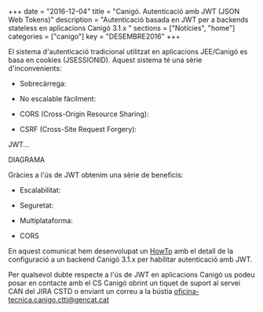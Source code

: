 +++
date        = "2016-12-04"
title       = "Canigó. Autenticació amb JWT (JSON Web Tokens)"
description = "Autenticació basada en JWT per a backends stateless en aplicacions Canigó 3.1.x "
sections    = ["Notícies", "home"]
categories  = ["canigo"]
key         = "DESEMBRE2016"
+++

El sistema d'autenticació tradicional utilitzat en aplicacions JEE/Canigó es basa en cookies (JSESSIONID). Aquest sistema té una sèrie d'inconvenients:

* Sobrecàrrega:

* No escalable fàcilment:

* CORS (Cross-Origin Resource Sharing): 

* CSRF (Cross-Site Request Forgery): 

JWT...

DIAGRAMA

Gràcies a l'ús de JWT obtenim una sèrie de beneficis:

* Escalabilitat:

* Seguretat:

* Multiplataforma:

* CORS

En aquest comunicat hem desenvolupat un [HowTo](howtos/2016-11-Howto-Canigo-JWT/) amb el detall de la configuració a un backend Canigó 3.1.x per habilitar autenticació amb JWT.

Per qualsevol dubte respecte a l'ús de JWT en aplicacions Canigó us podeu posar en contacte amb el CS Canigó obrint un tiquet de suport al servei CAN del JIRA CSTD o enviant un correu a la bústia [oficina-tecnica.canigo.ctti@gencat.cat](mailto:oficina-tecnica.canigo.ctti@gencat.cat)
